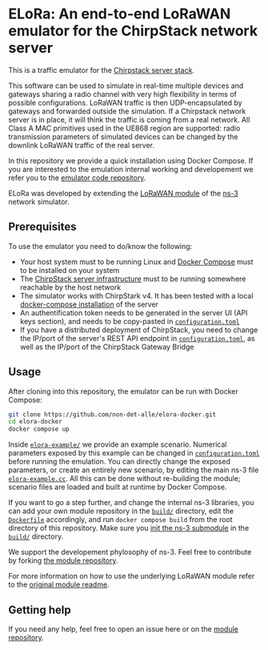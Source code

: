 # ELoRa: An end-to-end LoRaWAN emulator for the ChirpStack network server #

This is a traffic emulator for the [Chirpstack server stack](https://www.chirpstack.io/ "ChirpStack, open-source LoRaWAN® Network Server"). 

This software can be used to simulate in real-time multiple devices and gateways sharing a radio channel with very high flexibility in terms of possible configurations. LoRaWAN traffic is then UDP-encapsulated by gateways and forwarded outside the simulation. If a Chirpstack network server is in place, it will think the traffic is coming from a real network. All Class A MAC primitives used in the UE868 region are supported: radio transmission parameters of simulated devices can be changed by the downlink LoRaWAN traffic of the real server. 

In this repository we provide a quick installation using Docker Compose. If you are interested to the emulation internal working and developement we refer you to the [emulator code repository](https://github.com/non-det-alle/elora). 

ELoRa was developed by extending the [LoRaWAN module](https://github.com/signetlabdei/lorawan "LoRaWAN ns-3 module") of the [ns-3](https://gitlab.com/nsnam/ns-3-dev "The Network Simulator, Version 3") network simulator.

## Prerequisites ##

To use the emulator you need to do/know the following:

* Your host system must to be running Linux and [Docker Compose](https://docs.docker.com/compose/) must to be installed on your system
* The [ChirpStack server infrastructure](https://www.chirpstack.io/docs/architecture.html) must to be running somewhere reachable by the host network
* The simulator works with ChirpStark v4. It has been tested with a local [docker-compose installation](https://www.chirpstack.io/docs/getting-started/docker.html "Chirpstack docs: Quickstart Docker Compose") of the server 
* An authentification token needs to be generated in the server UI (API keys section), and needs to be copy-pasted in [`configuration.toml`](/configuration.toml)
* If you have a distributed deployment of ChirpStack, you need to change the IP/port of the server's REST API endpoint in [`configuration.toml`](/configuration.toml), as well as the IP/port of the ChirpStack Gateway Bridge

## Usage ##

After cloning into this repository, the emulator can be run with Docker Compose:

```sh
git clone https://github.com/non-det-alle/elora-docker.git
cd elora-docker
docker compose up
```

Inside [`elora-example/`](/elora-example/) we provide an example scenario. Numerical parameters exposed by this example can be changed in [`configuration.toml`](/configuration.toml) before running the emulation. You can directly change the exposed parameters, or create an entirely new scenario, by editing the main ns-3 file [`elora-example.cc`](/elora-example/elora-example.cc). All this can be done without re-building the module; scenario files are loaded and built at runtime by Docker Compose.

If you want to go a step further, and change the internal ns-3 libraries, you can add your own module repository in the [`build/`](/build/) directory, edit the [`Dockerfile`](/build/Dockerfile) accordingly, and run `docker compose build` from the root directory of this repository. Make sure you [init the ns-3 submodule](https://git-scm.com/book/en/v2/Git-Tools-Submodules) in the [`build/`](/build/) directory.

We support the developement phylosophy of ns-3. Feel free to contribute by forking [the module repository](https://github.com/non-det-alle/elora).

For more information on how to use the underlying LoRaWAN module refer to the [original module readme](https://github.com/signetlabdei/lorawan/blob/e8f7a21044418e92759d5c7c4bcab147cdaf05b3/README.md "LoRaWAN ns-3 module README").

## Getting help ##

If you need any help, feel free to open an issue here or on the [module repository](https://github.com/non-det-alle/elora).
